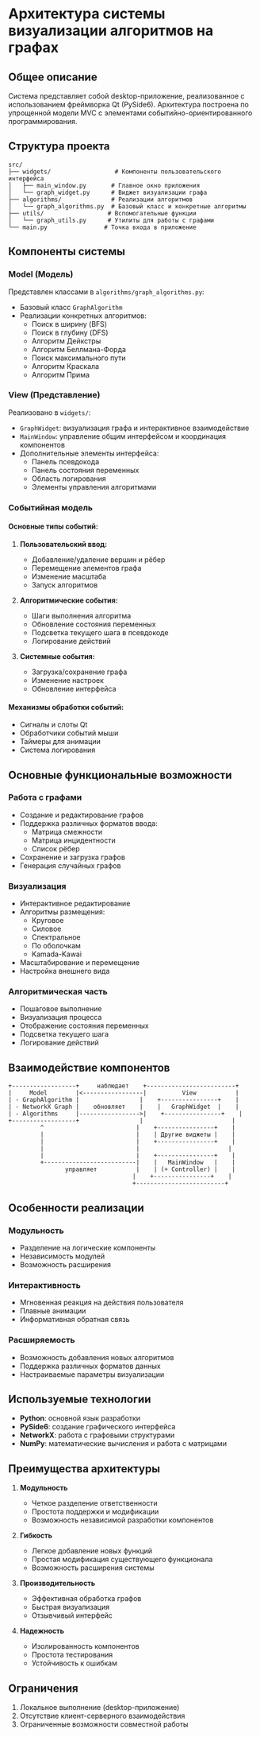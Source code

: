 # Архитектура системы визуализации алгоритмов на графах

## Общее описание

Система представляет собой desktop-приложение, реализованное с использованием фреймворка Qt (PySide6). Архитектура построена по упрощенной модели MVC с элементами событийно-ориентированного программирования.

## Структура проекта

```
src/
├── widgets/                  # Компоненты пользовательского интерфейса
│   ├── main_window.py       # Главное окно приложения
│   └── graph_widget.py      # Виджет визуализации графа
├── algorithms/              # Реализации алгоритмов
│   └── graph_algorithms.py  # Базовый класс и конкретные алгоритмы
├── utils/                  # Вспомогательные функции
│   └── graph_utils.py      # Утилиты для работы с графами
└── main.py                # Точка входа в приложение
```

## Компоненты системы

### Model (Модель)
Представлен классами в `algorithms/graph_algorithms.py`:
- Базовый класс `GraphAlgorithm`
- Реализации конкретных алгоритмов:
  * Поиск в ширину (BFS)
  * Поиск в глубину (DFS)
  * Алгоритм Дейкстры
  * Алгоритм Беллмана-Форда
  * Поиск максимального пути
  * Алгоритм Краскала
  * Алгоритм Прима

### View (Представление)
Реализовано в `widgets/`:
- `GraphWidget`: визуализация графа и интерактивное взаимодействие
- `MainWindow`: управление общим интерфейсом и координация компонентов
- Дополнительные элементы интерфейса:
  * Панель псевдокода
  * Панель состояния переменных
  * Область логирования
  * Элементы управления алгоритмами

### Событийная модель

#### Основные типы событий:
1. **Пользовательский ввод:**
   - Добавление/удаление вершин и рёбер
   - Перемещение элементов графа
   - Изменение масштаба
   - Запуск алгоритмов

2. **Алгоритмические события:**
   - Шаги выполнения алгоритма
   - Обновление состояния переменных
   - Подсветка текущего шага в псевдокоде
   - Логирование действий

3. **Системные события:**
   - Загрузка/сохранение графа
   - Изменение настроек
   - Обновление интерфейса

#### Механизмы обработки событий:
- Сигналы и слоты Qt
- Обработчики событий мыши
- Таймеры для анимации
- Система логирования

## Основные функциональные возможности

### Работа с графами
- Создание и редактирование графов
- Поддержка различных форматов ввода:
  * Матрица смежности
  * Матрица инцидентности
  * Список рёбер
- Сохранение и загрузка графов
- Генерация случайных графов

### Визуализация
- Интерактивное редактирование
- Алгоритмы размещения:
  * Круговое
  * Силовое
  * Спектральное
  * По оболочкам
  * Kamada-Kawai
- Масштабирование и перемещение
- Настройка внешнего вида

### Алгоритмическая часть
- Пошаговое выполнение
- Визуализация процесса
- Отображение состояния переменных
- Подсветка текущего шага
- Логирование действий

## Взаимодействие компонентов

```
+------------------+     наблюдает    +-------------------------+
|     Model        |<-----------------|          View           |
| - GraphAlgorithm |                 |    +----------------+    |
| - NetworkX Graph |    обновляет    |    |   GraphWidget  |    |
| - Algorithms     |----------------->|    +----------------+    |
+------------------+                 |                         |
         ^                          |    +----------------+    |
         |                          |    | Другие виджеты |    |
         |                          |    +----------------+    |
         |                          |                         |
         |                          |    +----------------+    |
         +--------------------------|    |   MainWindow   |    |
                управляет           |    | (+ Controller) |    |
                                   |    +----------------+    |
                                   +-------------------------+
```

## Особенности реализации

### Модульность
- Разделение на логические компоненты
- Независимость модулей
- Возможность расширения

### Интерактивность
- Мгновенная реакция на действия пользователя
- Плавные анимации
- Информативная обратная связь

### Расширяемость
- Возможность добавления новых алгоритмов
- Поддержка различных форматов данных
- Настраиваемые параметры визуализации

## Используемые технологии

- **Python**: основной язык разработки
- **PySide6**: создание графического интерфейса
- **NetworkX**: работа с графовыми структурами
- **NumPy**: математические вычисления и работа с матрицами

## Преимущества архитектуры

1. **Модульность**
   - Четкое разделение ответственности
   - Простота поддержки и модификации
   - Возможность независимой разработки компонентов

2. **Гибкость**
   - Легкое добавление новых функций
   - Простая модификация существующего функционала
   - Возможность расширения системы

3. **Производительность**
   - Эффективная обработка графов
   - Быстрая визуализация
   - Отзывчивый интерфейс

4. **Надежность**
   - Изолированность компонентов
   - Простота тестирования
   - Устойчивость к ошибкам

## Ограничения

1. Локальное выполнение (desktop-приложение)
2. Отсутствие клиент-серверного взаимодействия
3. Ограниченные возможности совместной работы 